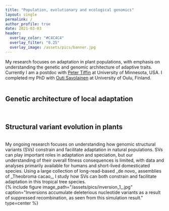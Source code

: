 ```yaml
---
title: "Population, evolutionary and ecological genomics"
layout: single
permalink: /
author_profile: true
date: 2021-03-03
header:
  overlay_color: "#C4C4C4"
  overlay_filter: "0.25"
  overlay_image: /assets/pics/banner.jpg
---
```


My research focuses on adaptation in plant populations, with emphasis on understanding the genetic and genomic architecture of adaptive traits. Currently I am a postdoc with [Peter Tiffin](http://www.cbs.umn.edu/tiffin/) at University of Minnesota, USA. I completed my PhD with [Outi Savolainen](https://www.oulu.fi/university/researcher/outi-savolainen) at University of Oulu, Finland.
<br>
<br>
## Genetic architecture of local adaptation
<br>


## Structural variant evolution in plants
<br>
My ongoing research focuses on understanding how genomic structural variants (SVs) constrain and facilitate adaptation in natural populations. SVs can play important roles in adaptation and speciation, but our understanding of their overall fitness consequences is limited, with data and analyses primarily available for humans and short-lived domesticated species. Using a large collection of long-read-based _de novo_ assemblies of _Theobroma cacao_, I study how SVs can both constrain and facilitate adaptation in this tropical tree species.
<br>
{% include figure image_path="/assets/pics/inversion_1_.jpg" caption="Inversions accumulate deleterious nucleotide variants as a result of suppressed recombination, as seen from this simulation result." type=center %}

